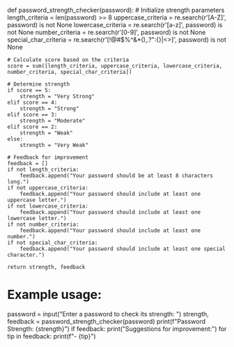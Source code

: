 def password_strength_checker(password):
    # Initialize strength parameters
    length_criteria = len(password) >= 8
    uppercase_criteria = re.search(r'[A-Z]', password) is not None
    lowercase_criteria = re.search(r'[a-z]', password) is not None
    number_criteria = re.search(r'[0-9]', password) is not None
    special_char_criteria = re.search(r'[!@#$%^&*(),.?":{}|<>]', password) is not None

    # Calculate score based on the criteria
    score = sum([length_criteria, uppercase_criteria, lowercase_criteria, number_criteria, special_char_criteria])

    # Determine strength
    if score == 5:
        strength = "Very Strong"
    elif score == 4:
        strength = "Strong"
    elif score == 3:
        strength = "Moderate"
    elif score == 2:
        strength = "Weak"
    else:
        strength = "Very Weak"

    # Feedback for improvement
    feedback = []
    if not length_criteria:
        feedback.append("Your password should be at least 8 characters long.")
    if not uppercase_criteria:
        feedback.append("Your password should include at least one uppercase letter.")
    if not lowercase_criteria:
        feedback.append("Your password should include at least one lowercase letter.")
    if not number_criteria:
        feedback.append("Your password should include at least one number.")
    if not special_char_criteria:
        feedback.append("Your password should include at least one special character.")

    return strength, feedback


# Example usage:
password = input("Enter a password to check its strength: ")
strength, feedback = password_strength_checker(password)
print(f"Password Strength: {strength}")
if feedback:
    print("Suggestions for improvement:")
    for tip in feedback:
        print(f"- {tip}")
